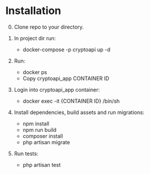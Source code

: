 # Installation

0. Clone repo to your directory.

1. In project dir run:
    - docker-compose -p cryptoapi up -d
   
2. Run:
    - docker ps
    - Copy cryptoapi_app CONTAINER ID

3. Login into cryptoapi_app container: 
    - docker exec -it {CONTAINER ID} /bin/sh

4. Install dependencies, build assets and run migrations:
    - npm install
    - npm run build
    - composer install
    - php artisan migrate
    
5. Run tests:
    - php artisan test
